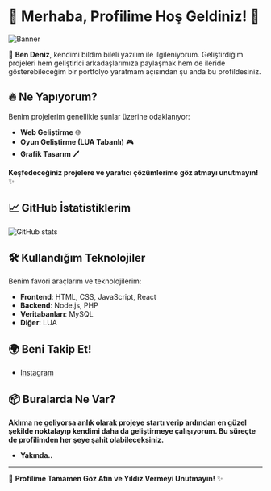 # 🚀 **Merhaba, Profilime Hoş Geldiniz!** 👋

![Banner](https://i.imgur.com/QbFWIW6.png)

👋 **Ben Deniz**, kendimi bildim bileli yazılım ile ilgileniyorum. Geliştirdiğim projeleri hem geliştirici arkadaşlarımıza paylaşmak hem de ileride gösterebileceğim bir portfolyo yaratmam açısından şu anda bu profildesiniz.

## 🔥 **Ne Yapıyorum?**

Benim projelerim genellikle şunlar üzerine odaklanıyor:

- **Web Geliştirme** 🌐
- **Oyun Geliştirme (LUA Tabanlı)** 🎮
- **Grafik Tasarım** 🖊

**Keşfedeceğiniz projelere ve yaratıcı çözümlerime göz atmayı unutmayın!** ✨

## 📈 **GitHub İstatistiklerim**

![GitHub stats](https://github-readme-stats.vercel.app/api?username=DenzSystems&show_icons=true&hide_title=true&hide=prs&count_private=true&theme=radical)

## 🛠️ **Kullandığım Teknolojiler**

Benim favori araçlarım ve teknolojilerim:

- **Frontend**: HTML, CSS, JavaScript, React
- **Backend**: Node.js, PHP
- **Veritabanları**: MySQL
- **Diğer**: LUA

## 🌍 **Beni Takip Et!**

- [Instagram](https://instagram.com/denizqz__)

## 📦 **Buralarda Ne Var?**

**Aklıma ne geliyorsa anlık olarak projeye startı verip ardından en güzel şekilde noktalayıp kendimi daha da geliştirmeye çalışıyorum. Bu süreçte de profilimden her şeye şahit olabileceksiniz.**

- **Yakında..**
---

🔧 **Profilime Tamamen Göz Atın ve Yıldız Vermeyi Unutmayın!** ✨
